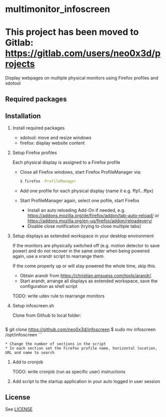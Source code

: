# multimonitor_infoscreen

# This project has been moved to Gitlab: <https://gitlab.com/users/neo0x3d/projects>


Display webpages on multiple physical monitors using Firefox profiles and xdotool

## Required packages



## Installation
1. Install required packages
    * xdotool: move and resize windows
    * firefox: display website content

1. Setup Firefox profiles

    Each physical display is assigned to a Firefox profile

    * Close all Firefox windows, start Firefox ProfileManager via:

        ```bash
        $ firefox -ProfileManager
        ```
    * Add one profile for each physical display (name it e.g. ffp1...ffpx)
    * Start ProfileManager again, select one pofile, start Firefox
      * Install an auto reloading Add-On if needed, e.g. https://addons.mozilla.org/de/firefox/addon/tab-auto-reload/ or https://addons.mozilla.org/en-us/firefox/addon/reloadevery/
      * Disable close notification (trying to close multiple tabs)

1. Setup displays as extended workspace in your desktop environment

    If the monitors are physically switched off (e.g. motion detector to save power) and do not recover in the same order when being powered again, use a xrandr script to rearrange them.

    If the come properly up or will stay powered the whole time, skip this.

    * Obtain arandr from https://christian.amsuess.com/tools/arandr/.
    * Start arandr, arrange all displays as extended workspace, save the configuration as shell script

    TODO: write udev rule to rearrange monitors


1. Setup infoscreen.sh

    Clone from Github to local folder:

    ```bash
$ git clone https://github.com/neo0x3d/infoscreen
$ sudo mv infoscreen /opt/infoscreen
    ```

    * Change the number of sections in the script
    * In each section set the Firefox profile name, horizontal location, URL and name to search

1. Add to cronjob

    TODO: write cronjob (run as specific user) instructions

1. Add script to the startup application in your auto logged in user session


## License

See [LICENSE](LICENSE)
